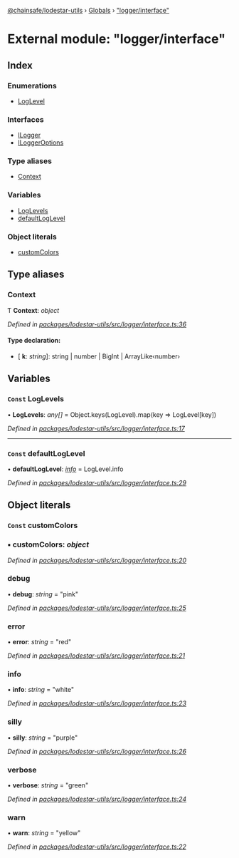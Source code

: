 [@chainsafe/lodestar-utils](../README.md) › [Globals](../globals.md) › ["logger/interface"](_logger_interface_.md)

# External module: "logger/interface"

## Index

### Enumerations

* [LogLevel](../enums/_logger_interface_.loglevel.md)

### Interfaces

* [ILogger](../interfaces/_logger_interface_.ilogger.md)
* [ILoggerOptions](../interfaces/_logger_interface_.iloggeroptions.md)

### Type aliases

* [Context](_logger_interface_.md#context)

### Variables

* [LogLevels](_logger_interface_.md#const-loglevels)
* [defaultLogLevel](_logger_interface_.md#const-defaultloglevel)

### Object literals

* [customColors](_logger_interface_.md#const-customcolors)

## Type aliases

###  Context

Ƭ **Context**: *object*

*Defined in [packages/lodestar-utils/src/logger/interface.ts:36](https://github.com/ChainSafe/lodestar/blob/bbe465408/packages/lodestar-utils/src/logger/interface.ts#L36)*

#### Type declaration:

* \[ **k**: *string*\]: string | number | BigInt | ArrayLike‹number›

## Variables

### `Const` LogLevels

• **LogLevels**: *any[]* = Object.keys(LogLevel).map(key => LogLevel[key])

*Defined in [packages/lodestar-utils/src/logger/interface.ts:17](https://github.com/ChainSafe/lodestar/blob/bbe465408/packages/lodestar-utils/src/logger/interface.ts#L17)*

___

### `Const` defaultLogLevel

• **defaultLogLevel**: *[info](../enums/_logger_interface_.loglevel.md#info)* = LogLevel.info

*Defined in [packages/lodestar-utils/src/logger/interface.ts:29](https://github.com/ChainSafe/lodestar/blob/bbe465408/packages/lodestar-utils/src/logger/interface.ts#L29)*

## Object literals

### `Const` customColors

### ▪ **customColors**: *object*

*Defined in [packages/lodestar-utils/src/logger/interface.ts:20](https://github.com/ChainSafe/lodestar/blob/bbe465408/packages/lodestar-utils/src/logger/interface.ts#L20)*

###  debug

• **debug**: *string* = "pink"

*Defined in [packages/lodestar-utils/src/logger/interface.ts:25](https://github.com/ChainSafe/lodestar/blob/bbe465408/packages/lodestar-utils/src/logger/interface.ts#L25)*

###  error

• **error**: *string* = "red"

*Defined in [packages/lodestar-utils/src/logger/interface.ts:21](https://github.com/ChainSafe/lodestar/blob/bbe465408/packages/lodestar-utils/src/logger/interface.ts#L21)*

###  info

• **info**: *string* = "white"

*Defined in [packages/lodestar-utils/src/logger/interface.ts:23](https://github.com/ChainSafe/lodestar/blob/bbe465408/packages/lodestar-utils/src/logger/interface.ts#L23)*

###  silly

• **silly**: *string* = "purple"

*Defined in [packages/lodestar-utils/src/logger/interface.ts:26](https://github.com/ChainSafe/lodestar/blob/bbe465408/packages/lodestar-utils/src/logger/interface.ts#L26)*

###  verbose

• **verbose**: *string* = "green"

*Defined in [packages/lodestar-utils/src/logger/interface.ts:24](https://github.com/ChainSafe/lodestar/blob/bbe465408/packages/lodestar-utils/src/logger/interface.ts#L24)*

###  warn

• **warn**: *string* = "yellow"

*Defined in [packages/lodestar-utils/src/logger/interface.ts:22](https://github.com/ChainSafe/lodestar/blob/bbe465408/packages/lodestar-utils/src/logger/interface.ts#L22)*
